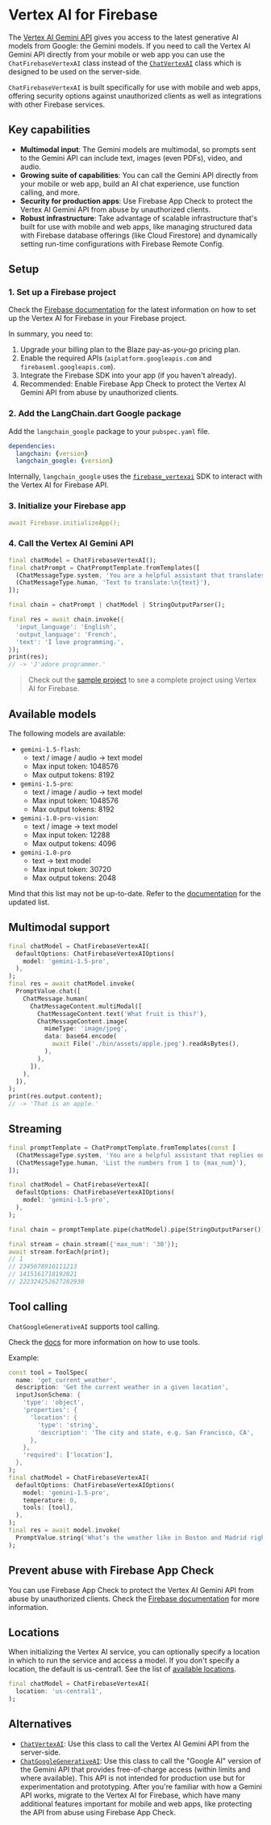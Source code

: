 # Vertex AI for Firebase

The [Vertex AI Gemini API](https://firebase.google.com/docs/vertex-ai) gives you access to the latest generative AI models from Google: the Gemini models. If you need to call the Vertex AI Gemini API directly from your mobile or web app you can use the `ChatFirebaseVertexAI` class instead of the [`ChatVertexAI`](/modules/model_io/models/chat_models/integrations/gcp_vertex_ai.md) class which is designed to be used on the server-side. 

`ChatFirebaseVertexAI` is built specifically for use with mobile and web apps, offering security options against unauthorized clients as well as integrations with other Firebase services.

## Key capabilities

- **Multimodal input**: The Gemini models are multimodal, so prompts sent to the Gemini API can include text, images (even PDFs), video, and audio.
- **Growing suite of capabilities**: You can call the Gemini API directly from your mobile or web app, build an AI chat experience, use function calling, and more. 
- **Security for production apps**: Use Firebase App Check to protect the Vertex AI Gemini API from abuse by unauthorized clients.
- **Robust infrastructure**: Take advantage of scalable infrastructure that's built for use with mobile and web apps, like managing structured data with Firebase database offerings (like Cloud Firestore) and dynamically setting run-time configurations with Firebase Remote Config.

## Setup

### 1. Set up a Firebase project

Check the [Firebase documentation](https://firebase.google.com/docs/vertex-ai/get-started?platform=flutter) for the latest information on how to set up the Vertex AI for Firebase in your Firebase project.

In summary, you need to:
1. Upgrade your billing plan to the Blaze pay-as-you-go pricing plan.
2. Enable the required APIs (`aiplatform.googleapis.com` and `firebaseml.googleapis.com`).
3. Integrate the Firebase SDK into your app (if you haven't already).
4. Recommended: Enable Firebase App Check to protect the Vertex AI Gemini API from abuse by unauthorized clients.

### 2. Add the LangChain.dart Google package

Add the `langchain_google` package to your `pubspec.yaml` file.

```yaml
dependencies:
  langchain: {version}
  langchain_google: {version}
```

Internally, `langchain_google` uses the [`firebase_vertexai`](https://pub.dev/packages/firebase_vertexai) SDK to interact with the Vertex AI for Firebase API.

### 3. Initialize your Firebase app

```yaml 
await Firebase.initializeApp();
```

### 4. Call the Vertex AI Gemini API

```dart
final chatModel = ChatFirebaseVertexAI();
final chatPrompt = ChatPromptTemplate.fromTemplates([
  (ChatMessageType.system, 'You are a helpful assistant that translates {input_language} to {output_language}.'),
  (ChatMessageType.human, 'Text to translate:\n{text}'),
]);

final chain = chatPrompt | chatModel | StringOutputParser();

final res = await chain.invoke({
  'input_language': 'English',
  'output_language': 'French',
  'text': 'I love programming.',
});
print(res);
// -> 'J'adore programmer.'
```

> Check out the [sample project](https://github.com/davidmigloz/langchain_dart/tree/main/packages/langchain_firebase/example) to see a complete project using Vertex AI for Firebase.

## Available models

The following models are available:
- `gemini-1.5-flash`:
  * text / image / audio -> text model
  * Max input token: 1048576
  * Max output tokens: 8192
- `gemini-1.5-pro`:
  * text / image / audio -> text model
  * Max input token: 1048576
  * Max output tokens: 8192
- `gemini-1.0-pro-vision`:
  * text / image -> text model
  * Max input token: 12288
  * Max output tokens: 4096
- `gemini-1.0-pro`
  * text -> text model
  * Max input token: 30720
  * Max output tokens: 2048
      
Mind that this list may not be up-to-date. Refer to the [documentation](https://firebase.google.com/docs/vertex-ai/gemini-models) for the updated list.

## Multimodal support

```dart
final chatModel = ChatFirebaseVertexAI(
  defaultOptions: ChatFirebaseVertexAIOptions(
    model: 'gemini-1.5-pro',
  ),
);
final res = await chatModel.invoke(
  PromptValue.chat([
    ChatMessage.human(
      ChatMessageContent.multiModal([
        ChatMessageContent.text('What fruit is this?'),
        ChatMessageContent.image(
          mimeType: 'image/jpeg',
          data: base64.encode(
            await File('./bin/assets/apple.jpeg').readAsBytes(),
          ),
        ),
      ]),
    ),
  ]),
);
print(res.output.content);
// -> 'That is an apple.'
```

## Streaming

```dart
final promptTemplate = ChatPromptTemplate.fromTemplates(const [
  (ChatMessageType.system, 'You are a helpful assistant that replies only with numbers in order without any spaces or commas.'),
  (ChatMessageType.human, 'List the numbers from 1 to {max_num}'),
]);

final chatModel = ChatFirebaseVertexAI(
  defaultOptions: ChatFirebaseVertexAIOptions(
    model: 'gemini-1.5-pro',
  ),
);

final chain = promptTemplate.pipe(chatModel).pipe(StringOutputParser());

final stream = chain.stream({'max_num': '30'});
await stream.forEach(print);
// 1
// 2345678910111213
// 1415161718192021
// 222324252627282930 
```

## Tool calling

`ChatGoogleGenerativeAI` supports tool calling.

Check the [docs](https://langchaindart.dev/#/modules/model_io/models/chat_models/how_to/tools) for more information on how to use tools.

Example:
```dart
const tool = ToolSpec(
  name: 'get_current_weather',
  description: 'Get the current weather in a given location',
  inputJsonSchema: {
    'type': 'object',
    'properties': {
      'location': {
        'type': 'string',
        'description': 'The city and state, e.g. San Francisco, CA',
      },
    },
    'required': ['location'],
  },
);
final chatModel = ChatFirebaseVertexAI(
  defaultOptions: ChatFirebaseVertexAIOptions(
    model: 'gemini-1.5-pro',
    temperature: 0,
    tools: [tool],
  ),
);
final res = await model.invoke(
  PromptValue.string('What’s the weather like in Boston and Madrid right now in celsius?'),
);
```

## Prevent abuse with Firebase App Check

You can use Firebase App Check to protect the Vertex AI Gemini API from abuse by unauthorized clients. Check the [Firebase documentation](https://firebase.google.com/docs/vertex-ai/app-check) for more information.

## Locations

When initializing the Vertex AI service, you can optionally specify a location in which to run the service and access a model. If you don't specify a location, the default is us-central1. See the list of [available locations](https://firebase.google.com/docs/vertex-ai/locations?platform=flutter#available-locations).

```dart
final chatModel = ChatFirebaseVertexAI(
  location: 'us-central1',
);
```

## Alternatives

- [`ChatVertexAI`](/modules/model_io/models/chat_models/integrations/gcp_vertex_ai.md): Use this class to call the Vertex AI Gemini API from the server-side.
- [`ChatGoogleGenerativeAI`](/modules/model_io/models/chat_models/integrations/googleai.md): Use this class to call the "Google AI" version of the Gemini API that provides free-of-charge access (within limits and where available). This API is not intended for production use but for experimentation and prototyping. After you're familiar with how a Gemini API works, migrate to the Vertex AI for Firebase, which have many additional features important for mobile and web apps, like protecting the API from abuse using Firebase App Check.
